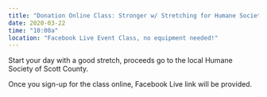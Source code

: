 ```yaml
---
title: "Donation Online Class: Stronger w/ Stretching for Humane Society"
date: 2020-03-22
time: "10:00a"
location: "Facebook Live Event Class, no equipment needed!"
---
```

Start your day with a good stretch, proceeds go to the local Humane Society of Scott County.

Once you sign-up for the class online, Facebook Live link will be provided.